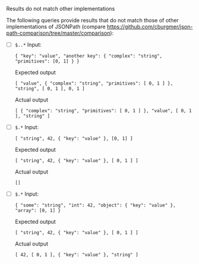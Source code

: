 Results do not match other implementations

The following queries provide results that do not match those of other implementations of JSONPath
(compare https://github.com/cburgmer/json-path-comparison/tree/master/comparison):

- [ ] `$..*`
  Input:
  ```
  { "key": "value", "another key": { "complex": "string", "primitives": [0, 1] } }
  ```
  Expected output
  ```
  [ "value", { "complex": "string", "primitives": [ 0, 1 ] }, "string", [ 0, 1 ], 0, 1 ]
  ```
  Actual output
  ```
  [ { "complex": "string", "primitives": [ 0, 1 ] }, "value", [ 0, 1 ], "string" ]
  ```

- [ ] `$.*`
  Input:
  ```
  [ "string", 42, { "key": "value" }, [0, 1] ]
  ```
  Expected output
  ```
  [ "string", 42, { "key": "value" }, [ 0, 1 ] ]
  ```
  Actual output
  ```
  []
  ```

- [ ] `$.*`
  Input:
  ```
  { "some": "string", "int": 42, "object": { "key": "value" }, "array": [0, 1] }
  ```
  Expected output
  ```
  [ "string", 42, { "key": "value" }, [ 0, 1 ] ]
  ```
  Actual output
  ```
  [ 42, [ 0, 1 ], { "key": "value" }, "string" ]
  ```

